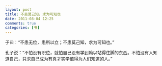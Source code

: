 ```yaml
---
layout: post
title: 不患莫己知，求为可知也
date: 2011-08-04 12:25
comments: true
categories: [书]
---
```


子曰：“不患无位，患所以立；不患莫己知，求为可知也。”

孔子说：“不怕没有职位，就怕自己没有学到赖以站得住脚的东西。不怕没有人知道自己，只求自己成为有真才实学值得为人们知道的人。”

